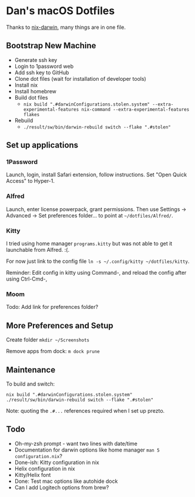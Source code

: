 # Dan's macOS Dotfiles

Thanks to [nix-darwin](https://github.com/LnL7/nix-darwin), many things are in one file.

## Bootstrap New Machine

- Generate ssh key
- Login to 1password web
- Add ssh key to GitHub
- Clone dot files (wait for installation of developer tools)
- Install nix
- Install homebrew
- Build dot files
  + `nix build ".#darwinConfigurations.stolen.system" --extra-experimental-features nix-command --extra-experimental-features flakes`
- Rebuild
  + `./result/sw/bin/darwin-rebuild switch --flake ".#stolen"`

## Set up applications

### 1Password

Launch, login, install Safari extension, follow instructions. Set "Open Quick Access" to Hyper-1.

### Alfred

Launch, enter license powerpack, grant permissions. Then use Settings -> Advanced -> Set preferences folder... to point at `~/dotfiles/Alfred/`.

### Kitty

I tried using home manager `programs.kitty` but was not able to get it launchable from Alfred. :(.

For now just link to the config file `ln -s ~/.config/kitty ~/dotfiles/kitty`.

Reminder: Edit config in kitty using Command-, and reload the config after using Ctrl-Cmd-,

### Moom

Todo: Add link for preferences folder?

## More Preferences and Setup

Create folder `mkdir ~/Screenshots`

Remove apps from dock: `m dock prune`

## Maintenance

To build and switch:

```shell
nix build ".#darwinConfigurations.stolen.system"
./result/sw/bin/darwin-rebuild switch --flake ".#stolen"
```

Note: quoting the `.#...` references required when I set up prezto.

## Todo

- Oh-my-zsh prompt - want two lines with date/time
- Documentation for darwin options like home manager `man 5 configuration.nix`?
- Done-ish: Kitty configuration in nix
- Helix configuration in nix
- Kitty/Helix font
- Done: Test mac options like autohide dock
- Can I add Logitech options from brew?

